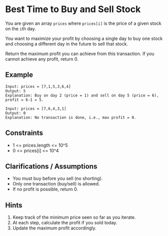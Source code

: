 # Best Time to Buy and Sell Stock

You are given an array `prices` where `prices[i]` is the price of a given stock on the `i`th day.

You want to maximize your profit by choosing a single day to buy one stock and choosing a different day in the future to sell that stock.

Return the maximum profit you can achieve from this transaction. If you cannot achieve any profit, return 0.

## Example

```
Input: prices = [7,1,5,3,6,4]
Output: 5
Explanation: Buy on day 2 (price = 1) and sell on day 5 (price = 6), profit = 6-1 = 5.

Input: prices = [7,6,4,3,1]
Output: 0
Explanation: No transaction is done, i.e., max profit = 0.
```

## Constraints
- 1 <= prices.length <= 10^5
- 0 <= prices[i] <= 10^4

## Clarifications / Assumptions
- You must buy before you sell (no shorting).
- Only one transaction (buy/sell) is allowed.
- If no profit is possible, return 0.

## Hints
1. Keep track of the minimum price seen so far as you iterate.
2. At each step, calculate the profit if you sold today.
3. Update the maximum profit accordingly. 